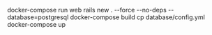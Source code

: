 docker-compose run web rails new . --force --no-deps --database=postgresql
docker-compose build
cp database/config.yml
docker-compose up
